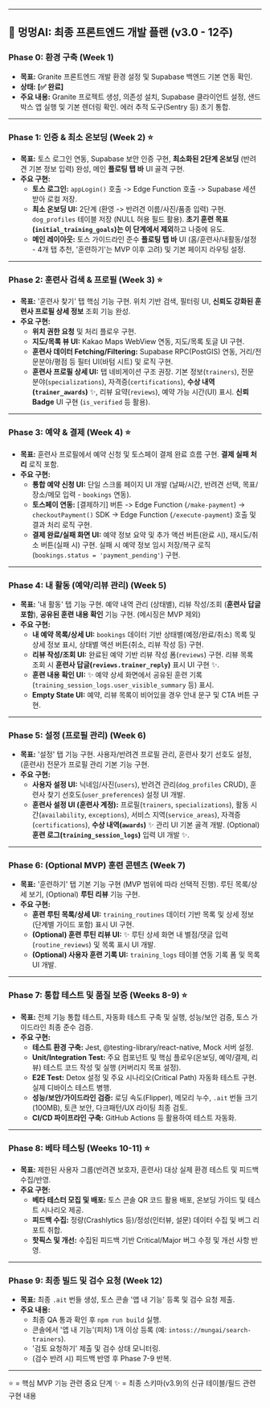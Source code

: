 
---

## 🐶 멍멍AI: 최종 프론트엔드 개발 플랜 (v3.0 - 12주)

### Phase 0: 환경 구축 (Week 1)

* **목표:** Granite 프론트엔드 개발 환경 설정 및 Supabase 백엔드 기본 연동 확인.
* **상태:** **[✅ 완료]**
* **주요 내용:** Granite 프로젝트 생성, 의존성 설치, Supabase 클라이언트 설정, 샌드박스 앱 실행 및 기본 렌더링 확인. 에러 추적 도구(Sentry 등) 초기 통합.

---

### Phase 1: 인증 & 최소 온보딩 (Week 2) ⭐

* **목표:** 토스 로그인 연동, Supabase 보안 인증 구현, **최소화된 2단계 온보딩** (반려견 기본 정보 입력) 완성, 메인 **플로팅 탭 바** UI 골격 구현.
* **주요 구현:**
    * **토스 로그인:** `appLogin()` 호출 -> Edge Function 호출 -> Supabase 세션 받아 로컬 저장.
    * **최소 온보딩 UI:** 2단계 (환영 -> 반려견 이름/사진/품종 입력) 구현. `dog_profiles` 테이블 저장 (NULL 허용 필드 활용). **초기 훈련 목표(`initial_training_goals`)는 이 단계에서 제외**하고 나중에 유도.
    * **메인 레이아웃:** 토스 가이드라인 준수 **플로팅 탭 바** UI (홈/훈련사/내활동/설정 - 4개 탭 추천, '훈련하기'는 MVP 이후 고려) 및 기본 페이지 라우팅 설정.

---

### Phase 2: 훈련사 검색 & 프로필 (Week 3) ⭐

* **목표:** '훈련사 찾기' 탭 핵심 기능 구현. 위치 기반 검색, 필터링 UI, **신뢰도 강화된 훈련사 프로필 상세 정보** 조회 기능 완성.
* **주요 구현:**
    * **위치 권한 요청** 및 처리 플로우 구현.
    * **지도/목록 뷰 UI:** Kakao Maps WebView 연동, 지도/목록 토글 UI 구현.
    * **훈련사 데이터 Fetching/Filtering:** Supabase RPC(PostGIS) 연동, 거리/전문분야/평점 등 필터 UI(바텀 시트) 및 로직 구현.
    * **훈련사 프로필 상세 UI:** 탭 네비게이션 구조 권장. 기본 정보(`trainers`), 전문 분야(`specializations`), 자격증(`certifications`), **수상 내역(`trainer_awards`)** ✨, 리뷰 요약(`reviews`), 예약 가능 시간(UI) 표시. **신뢰 Badge** UI 구현 (`is_verified` 등 활용).

---

### Phase 3: 예약 & 결제 (Week 4) ⭐

* **목표:** 훈련사 프로필에서 예약 신청 및 토스페이 결제 완료 흐름 구현. **결제 실패 처리** 로직 포함.
* **주요 구현:**
    * **통합 예약 신청 UI:** 단일 스크롤 페이지 UI 개발 (날짜/시간, 반려견 선택, 목표/장소/메모 입력 - `bookings` 연동).
    * **토스페이 연동:** [결제하기] 버튼 -> Edge Function (`/make-payment`) -> `checkoutPayment()` SDK -> Edge Function (`/execute-payment`) 호출 및 결과 처리 로직 구현.
    * **결제 완료/실패 화면 UI:** 예약 정보 요약 및 추가 액션 버튼(완료 시), 재시도/취소 버튼(실패 시) 구현. 실패 시 예약 정보 임시 저장/복구 로직 (`bookings.status = 'payment_pending'`) 구현.

---

### Phase 4: 내 활동 (예약/리뷰 관리) (Week 5)

* **목표:** '내 활동' 탭 기능 구현. 예약 내역 관리 (상태별), 리뷰 작성/조회 (**훈련사 답글 포함**), **공유된 훈련 내용 확인** 기능 구현. (메시징은 MVP 제외)
* **주요 구현:**
    * **내 예약 목록/상세 UI:** `bookings` 데이터 기반 상태별(예정/완료/취소) 목록 및 상세 정보 표시, 상태별 액션 버튼(취소, 리뷰 작성 등) 구현.
    * **리뷰 작성/조회 UI:** 완료된 예약 기반 리뷰 작성 폼(`reviews`) 구현. 리뷰 목록 조회 시 **훈련사 답글(`reviews.trainer_reply`)** 표시 UI 구현 ✨.
    * **훈련 내용 확인 UI:** ✨ 예약 상세 화면에서 공유된 훈련 기록(`training_session_logs.user_visible_summary` 등) 표시.
    * **Empty State UI:** 예약, 리뷰 목록이 비어있을 경우 안내 문구 및 CTA 버튼 구현.

---

### Phase 5: 설정 (프로필 관리) (Week 6)

* **목표:** '설정' 탭 기능 구현. 사용자/반려견 프로필 관리, 훈련사 찾기 선호도 설정, (훈련사) 전문가 프로필 관리 기본 기능 구현.
* **주요 구현:**
    * **사용자 설정 UI:** 닉네임/사진(`users`), 반려견 관리(`dog_profiles` CRUD), 훈련사 찾기 선호도(`user_preferences`) 설정 UI 개발.
    * **훈련사 설정 UI (훈련사 계정):** 프로필(`trainers`, `specializations`), 활동 시간(`availability`, `exceptions`), 서비스 지역(`service_areas`), 자격증(`certifications`), **수상 내역(`awards`)** ✨ 관리 UI 기본 골격 개발. (Optional) **훈련 로그(`training_session_logs`)** 입력 UI 개발 ✨.

---

### Phase 6: (Optional MVP) 훈련 콘텐츠 (Week 7)

* **목표:** '훈련하기' 탭 기본 기능 구현 (MVP 범위에 따라 선택적 진행). 루틴 목록/상세 보기, (Optional) **루틴 리뷰** 기능 구현.
* **주요 구현:**
    * **훈련 루틴 목록/상세 UI:** `training_routines` 데이터 기반 목록 및 상세 정보(단계별 가이드 포함) 표시 UI 구현.
    * **(Optional) 훈련 루틴 리뷰 UI:** ✨ 루틴 상세 화면 내 별점/댓글 입력(`routine_reviews`) 및 목록 표시 UI 개발.
    * **(Optional) 사용자 훈련 기록 UI:** `training_logs` 테이블 연동 기록 폼 및 목록 UI 개발.

---

### Phase 7: 통합 테스트 및 품질 보증 (Weeks 8-9) ⭐

* **목표:** 전체 기능 통합 테스트, 자동화 테스트 구축 및 실행, 성능/보안 검증, 토스 가이드라인 최종 준수 검증.
* **주요 구현:**
    * **테스트 환경 구축:** Jest, @testing-library/react-native, Mock 서버 설정.
    * **Unit/Integration Test:** 주요 컴포넌트 및 핵심 플로우(온보딩, 예약/결제, 리뷰) 테스트 코드 작성 및 실행 (커버리지 목표 설정).
    * **E2E Test:** Detox 설정 및 주요 시나리오(Critical Path) 자동화 테스트 구현. 실제 디바이스 테스트 병행.
    * **성능/보안/가이드라인 검증:** 로딩 속도(Flipper), 메모리 누수, `.ait` 번들 크기(100MB), 토큰 보안, 다크패턴/UX 라이팅 최종 검토.
    * **CI/CD 파이프라인 구축:** GitHub Actions 등 활용하여 테스트 자동화.

---

### Phase 8: 베타 테스팅 (Weeks 10-11) ⭐

* **목표:** 제한된 사용자 그룹(반려견 보호자, 훈련사) 대상 실제 환경 테스트 및 피드백 수집/반영.
* **주요 구현:**
    * **베타 테스터 모집 및 배포:** 토스 콘솔 QR 코드 활용 배포, 온보딩 가이드 및 테스트 시나리오 제공.
    * **피드백 수집:** 정량(Crashlytics 등)/정성(인터뷰, 설문) 데이터 수집 및 버그 리포트 취합.
    * **핫픽스 및 개선:** 수집된 피드백 기반 Critical/Major 버그 수정 및 개선 사항 반영.

---

### Phase 9: 최종 빌드 및 검수 요청 (Week 12)

* **목표:** 최종 `.ait` 번들 생성, 토스 콘솔 '앱 내 기능' 등록 및 검수 요청 제출.
* **주요 내용:**
    * 최종 QA 통과 확인 후 `npm run build` 실행.
    * 콘솔에서 '앱 내 기능'(피처) 1개 이상 등록 (예: `intoss://mungai/search-trainers`).
    * '검토 요청하기' 제출 및 검수 상태 모니터링.
    * (검수 반려 시) 피드백 반영 후 Phase 7-9 반복.

---

⭐ = 핵심 MVP 기능 관련 중요 단계
✨ = 최종 스키마(v3.9)의 신규 테이블/필드 관련 구현 내용